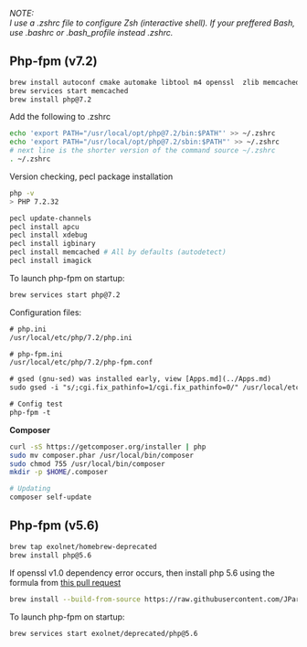 _NOTE:   
I use a .zshrc file to configure Zsh (interactive shell).
If your preffered Bash, use .bashrc or .bash_profile instead .zshrc._
 

## Php-fpm (v7.2)

```zsh
brew install autoconf cmake automake libtool m4 openssl  zlib memcached libmemcached
brew services start memcached
brew install php@7.2
```

Add the following to .zshrc
```zsh
echo 'export PATH="/usr/local/opt/php@7.2/bin:$PATH"' >> ~/.zshrc
echo 'export PATH="/usr/local/opt/php@7.2/sbin:$PATH"' >> ~/.zshrc
# next line is the shorter version of the command source ~/.zshrc
. ~/.zshrc 
```


Version checking, pecl package installation
```zsh
php -v
> PHP 7.2.32

pecl update-channels
pecl install apcu
pecl install xdebug
pecl install igbinary
pecl install memcached # All by defaults (autodetect)
pecl install imagick
```

To launch php-fpm on startup:
```zsh
brew services start php@7.2
```

Configuration files:
```txt
# php.ini
/usr/local/etc/php/7.2/php.ini

# php-fpm.ini
/usr/local/etc/php/7.2/php-fpm.conf

# gsed (gnu-sed) was installed early, view [Apps.md](../Apps.md)
sudo gsed -i "s/;cgi.fix_pathinfo=1/cgi.fix_pathinfo=0/" /usr/local/etc/php/7.2/php.ini

# Config test
php-fpm -t
```


__Composer__
```zsh
curl -sS https://getcomposer.org/installer | php
sudo mv composer.phar /usr/local/bin/composer
sudo chmod 755 /usr/local/bin/composer
mkdir -p $HOME/.composer

# Updating
composer self-update
```


## Php-fpm (v5.6)

```zsh
brew tap exolnet/homebrew-deprecated
brew install php@5.6
```

If openssl v1.0 dependency error occurs, then install php 5.6 using the formula from [this pull request](https://github.com/eXolnet/homebrew-deprecated/pull/25)
```zsh
brew install --build-from-source https://raw.githubusercontent.com/JParkinson1991/homebrew-deprecated/79d817a7ef794234d5276df0487a9d037b7b7bba/Formula/php@5.6.rb --with-openssl-1.1-patch
```

To launch php-fpm on startup:
```zsh
brew services start exolnet/deprecated/php@5.6
```
